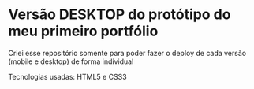 # Versão DESKTOP do protótipo do meu primeiro portfólio

Criei esse repositório somente para poder fazer o deploy de cada versão (mobile e desktop) de forma individual

Tecnologias usadas: HTML5 e CSS3
